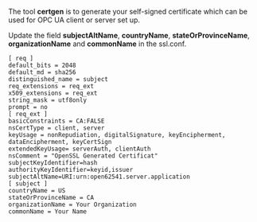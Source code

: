 The tool **certgen** is to generate your self-signed certificate which can be used for OPC UA client or server set up.

Update the field **subjectAltName**, **countryName**, **stateOrProvinceName**, **organizationName** and **commonName** in the ssl.conf.

```
[ req ]
default_bits = 2048
default_md = sha256
distinguished_name = subject
req_extensions = req_ext
x509_extensions = req_ext
string_mask = utf8only
prompt = no
[ req_ext ]
basicConstraints = CA:FALSE
nsCertType = client, server
keyUsage = nonRepudiation, digitalSignature, keyEncipherment, dataEncipherment, keyCertSign
extendedKeyUsage= serverAuth, clientAuth
nsComment = "OpenSSL Generated Certificat"
subjectKeyIdentifier=hash
authorityKeyIdentifier=keyid,issuer
subjectAltName=URI:urn:open62541.server.application
[ subject ]
countryName = US
stateOrProvinceName = CA
organizationName = Your Organization
commonName = Your Name
```
